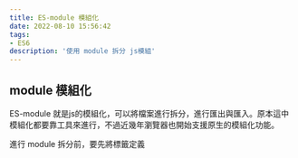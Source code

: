 ```yaml
---
title: ES-module 模組化
date: 2022-08-10 15:56:42
tags: 
- ES6
description: '使用 module 拆分 js模組'
---
```


## module 模組化

ES-module 就是js的模組化，可以將檔案進行拆分，進行匯出與匯入。原本這中模組化都要靠工具來進行，不過近幾年瀏覽器也開始支援原生的模組化功能。

進行 module 拆分前，要先將標籤定義 <script type=”module”>，有以上定義才能進行模組匯入匯出。

![module 流程圖](https://miro.medium.com/max/1296/1*AQKVEXAedLM5vVq0bO5hxA.png)

## 預設匯出

每個js檔案只能有一個預設匯出，使用export default，通常用於匯出物件，在 Vue 開發中可用來匯出元件。

![](https://miro.medium.com/max/1184/1*_efyAPp16hBz7m2RiNiRNg.png)

## 預設匯入

因為預設匯出沒有名字，所以可以為它命名。匯入後就可以使用 init()，這個匯入元件的方法。

![](https://miro.medium.com/max/1110/1*zdFUpt99uN8OSjXVGTz_SQ.png)

## 具名匯出

一個js檔案可以有多個具名匯出，匯出時要為函式或變數命名。通常用來匯出函式。第三方的框架、函式、套件很常使用具名定義 “方法”。

![](https://miro.medium.com/max/1008/1*N9YDqtocFYFgYUxRMc8vUA.png)

## 具名匯入(單一匯入)

使用{ }，物件裡放具名匯出的變數或函示名稱。

![](https://miro.medium.com/max/1214/1*ye59ehCBuMP9-Bvht6HriQ.png)

## 具名匯入(全部匯入)

![](https://miro.medium.com/max/1054/1*A9xErPA2Zxl5aLuCAAzQrA.png)

使用 * 代表全部模組，全部模組如果全部匯出可能會造成名稱的衝突，所以會將* 賦予到一個 物件上。匯入後就可以用這個物件來調用匯入的變數或方法。





